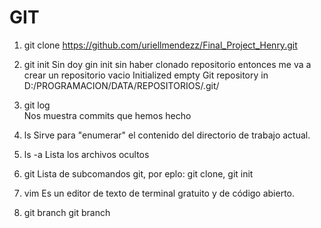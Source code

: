 # GIT

1. git clone https://github.com/uriellmendezz/Final_Project_Henry.git

2. git init
Sin doy gin init sin haber clonado repositorio entonces me va a crear un repositorio vacio
Initialized empty Git repository in D:/PROGRAMACION/DATA/REPOSITORIOS/.git/

3. git log  
Nos muestra commits que hemos hecho

4. ls
Sirve para "enumerar" el contenido del directorio de trabajo actual.

5. ls -a
Lista los archivos ocultos

7. git
Lista de subcomandos git, por eplo: git clone, git init

8. vim
Es un editor de texto de terminal gratuito y de código abierto.

9. git branch
git branch <nombre-de-la-rama>



